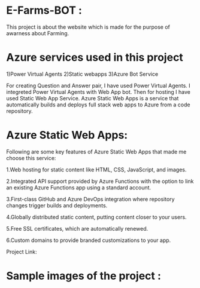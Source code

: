 # E-Farms-BOT :

This project is about the website which is made for the purpose of awarness about Farming.


# Azure services used in this project

1)Power Virtual Agents 2)Static webapps 3)Azure Bot Service

For creating Question and Answer pair, I have used Power Virtual Agents. I integreted Power Virtual Agents with Web App bot. Then for hosting I have used Static Web App Service. Azure Static Web Apps is a service that automatically builds and deploys full stack web apps to Azure from a code repository.

# Azure Static Web Apps: 

Following are some key features of Azure Static Web Apps that made me choose this service:

1.Web hosting for static content like HTML, CSS, JavaScript, and images.

2.Integrated API support provided by Azure Functions with the option to link an existing Azure Functions app using a standard account.

3.First-class GitHub and Azure DevOps integration where repository changes trigger builds and deployments.

4.Globally distributed static content, putting content closer to your users.

5.Free SSL certificates, which are automatically renewed.

6.Custom domains to provide branded customizations to your app.

Project Link:

# Sample images of the project :

